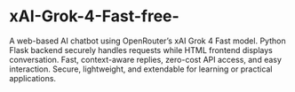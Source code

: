 # xAI-Grok-4-Fast-free-
A web-based AI chatbot using OpenRouter’s xAI Grok 4 Fast model. Python Flask backend securely handles requests while HTML frontend displays conversation. Fast, context-aware replies, zero-cost API access, and easy interaction. Secure, lightweight, and extendable for learning or practical applications.
